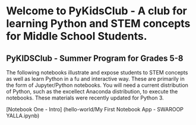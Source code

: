 
# Welcome to PyKidsClub - A club for learning Python and STEM concepts for Middle School Students.
## PyKIDSClub - Summer Program for Grades 5-8

The following notebooks illustrate and expose students to STEM concepts as well as learn Python in a fu and interactive way. These are primarily in the form of Jupyter/Python notebooks. You will need a current distribution of Python, such as the excellect Anaconda distribution, to execute the notebooks. These materials were recently updated for Python 3.

[Notebook One - Intro] (hello-world/My First Notebook App - SWAROOP YALLA.ipynb)

